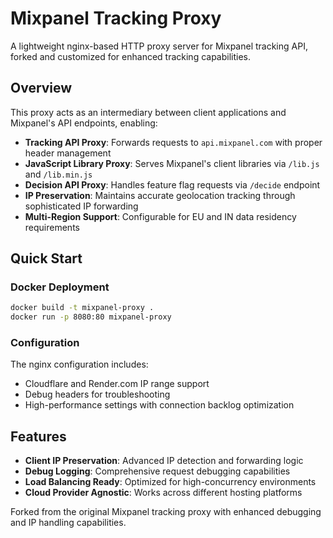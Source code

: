 # Mixpanel Tracking Proxy

A lightweight nginx-based HTTP proxy server for Mixpanel tracking API, forked and customized for enhanced tracking capabilities.

## Overview

This proxy acts as an intermediary between client applications and Mixpanel's API endpoints, enabling:

- **Tracking API Proxy**: Forwards requests to `api.mixpanel.com` with proper header management
- **JavaScript Library Proxy**: Serves Mixpanel's client libraries via `/lib.js` and `/lib.min.js`
- **Decision API Proxy**: Handles feature flag requests via `/decide` endpoint
- **IP Preservation**: Maintains accurate geolocation tracking through sophisticated IP forwarding
- **Multi-Region Support**: Configurable for EU and IN data residency requirements

## Quick Start

### Docker Deployment
```bash
docker build -t mixpanel-proxy .
docker run -p 8080:80 mixpanel-proxy
```

### Configuration
The nginx configuration includes:
- Cloudflare and Render.com IP range support
- Debug headers for troubleshooting
- High-performance settings with connection backlog optimization

## Features

- **Client IP Preservation**: Advanced IP detection and forwarding logic
- **Debug Logging**: Comprehensive request debugging capabilities  
- **Load Balancing Ready**: Optimized for high-concurrency environments
- **Cloud Provider Agnostic**: Works across different hosting platforms

Forked from the original Mixpanel tracking proxy with enhanced debugging and IP handling capabilities.
